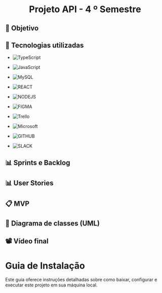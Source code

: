 <h1 align="center"> Projeto API - 4  º Semestre </h1>

## 🎯 Objetivo


## 🔧 Tecnologias utilizadas
- ![TypeScript](https://img.shields.io/badge/TypeScript-0B1320?style=for-the-badge&logo=Typescript&logoColor=white)

- ![JavaScript](https://img.shields.io/badge/JavaScript-0B1320?style=for-the-badge&logo=JavaScript&logoColor=white)

- ![MySQL](https://img.shields.io/badge/MySQL-0B1320?style=for-the-badge&logo=mysql&logoColor=white)

- ![REACT](https://img.shields.io/badge/React-0B1320?style=for-the-badge&logo=react&logoColor=white)

- ![NODEJS](https://img.shields.io/badge/NodeJS-0B1320?style=for-the-badge&logo=javascript&logoColor=white)

- ![FIGMA](https://img.shields.io/badge/Figma-0B1320?style=for-the-badge&logo=figma&logoColor=white)

- ![Trello](https://img.shields.io/badge/Trello-0B1320?style=for-the-badge&logo=Trello&logoColor=white)

- ![Microsoft](https://img.shields.io/badge/Microsoft_Office-0B1320?style=for-the-badge&logo=microsoft-office&logoColor=white)

- ![GITHUB](https://img.shields.io/badge/GitHub-0B1320?style=for-the-badge&logo=github&logoColor=white)
  
- ![SLACK](https://img.shields.io/badge/Slack-0B1320?style=for-the-badge&logo=slack&logoColor=white)
  

<span id="sprints">

## 📊 Sprints e Backlog


<span id="user">

## 📊 User Stories



<span id="MVP">
 
## 📋 MVP


<span id="Diagrama de classes">
 
## 📁 Diagrama de classes (UML)



<span id="Vídeo">
 
## 📽️ Vídeo final




# Guia de Instalação

Este guia oferece instruções detalhadas sobre como baixar, configurar e executar este projeto em sua máquina local.

